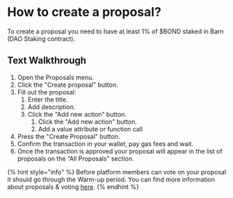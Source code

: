 # How to create a proposal?

To create a proposal you need to have at least 1% of $BOND staked in Barn \(DAO Staking contract\).

## Text Walkthrough

1. Open the Proposals menu.
2. Click the "Create proposal" button.
3. Fill out the proposal:
   1. Enter the title.
   2. Add description.
   3. Click the "Add new action" button.
      1. Click the "Add new action" button.
      2. Add a value attribute or function call
4. Press the "Create Proposal" button.
5. Confirm the transaction in your wallet, pay gas fees and wait.
6. Once the transaction is approved your proposal will appear in the list of proposals on the “All Proposals” section.

{% hint style="info" %}
Before platform members can vote on your proposal it should go through the Warm-up period. You can find more information about proposals & voting [here](../../governance/barnbridge-dao/proposals-and-voting.md).
{% endhint %}

